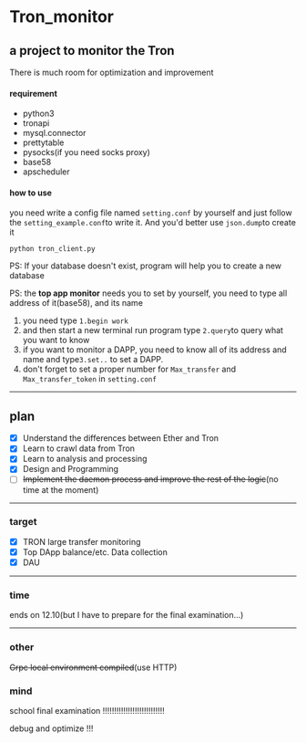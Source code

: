 # Tron_monitor
## a project to monitor the Tron

There is much room for optimization and improvement

#### requirement

- python3
- tronapi
- mysql.connector
- prettytable
- pysocks(if you need socks proxy)
- base58
- apscheduler

#### how to use

you need write a config file named `setting.conf` by yourself and just follow the `setting_example.conf`to write it. And you'd better use `json.dump`to create it

`python tron_client.py`

PS: If your database doesn't exist, program will help you to create a new database

PS: the **top app monitor** needs you to set by yourself, you need to type all address of it(base58), and its name

1. you need type `1.begin work`
2. and then start a new terminal run program type `2.query`to query what you want to know
3. if you want to monitor a DAPP, you need to know all of its address and name and type`3.set..` to set a DAPP.
4. don't forget to set a proper number for `Max_transfer` and `Max_transfer_token` in `setting.conf`

------

## plan

- [x] Understand the differences between Ether and Tron
- [x] Learn to crawl data from Tron
- [x] Learn to analysis and processing
- [x] Design and Programming
- [ ] ~~Implement the daemon process and improve the rest of the logic~~(no time at the moment)

---------

### target

- [x] TRON large transfer monitoring
- [x] Top DApp balance/etc. Data collection
- [x]  DAU

-----

### time

ends on 12.10(but I have to prepare for the final  examination...)

----

### other

~~Grpc local environment compiled~~(use HTTP)

### mind

school final examination !!!!!!!!!!!!!!!!!!!!!!!!!!!

debug and optimize !!!








